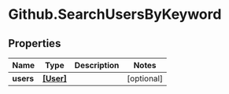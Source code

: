 # Github.SearchUsersByKeyword

## Properties

Name | Type | Description | Notes
------------ | ------------- | ------------- | -------------
**users** | [**[User]**](User.md) |  | [optional] 


